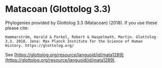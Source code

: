 # Matacoan (Glottolog 3.3)

Phylogenies provided by Glottolog 3.3 (Matacoan) (2018). If you use these please cite:

```
Hammarström, Harald & Forkel, Robert & Haspelmath, Martin. Glottolog 3.3. 2018. Jena: Max Planck Institute for the Science of Human History. https://glottolog.org/
```

See  [https://glottolog.org/resource/languoid/id/mata1289](https://glottolog.org/resource/languoid/id/mata1289).


